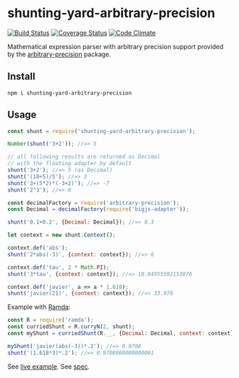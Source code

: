 # shunting-yard-arbitrary-precision

[![Build Status](https://travis-ci.org/javiercejudo/shunting-yard-arbitrary-precision.svg)](https://travis-ci.org/javiercejudo/shunting-yard-arbitrary-precision)
[![Coverage Status](https://coveralls.io/repos/javiercejudo/shunting-yard-arbitrary-precision/badge.svg?branch=master)](https://coveralls.io/r/javiercejudo/shunting-yard-arbitrary-precision?branch=master)
[![Code Climate](https://codeclimate.com/github/javiercejudo/shunting-yard-arbitrary-precision/badges/gpa.svg)](https://codeclimate.com/github/javiercejudo/shunting-yard-arbitrary-precision)

Mathematical expression parser with arbitrary precision support
provided by the [arbitrary-precision](https://github.com/javiercejudo/arbitrary-precision)
package.

## Install

    npm i shunting-yard-arbitrary-precision

## Usage

```js
const shunt = require('shunting-yard-arbitrary-precision');

Number(shunt('3+2')); //=> 5

// all following results are returned as Decimal
// with the floating adapter by default
shunt('3+2'); //=> 5 (as Decimal)
shunt('(10+5)/5'); //=> 3
shunt('3+(5*2)*(-3+2)'); //=> -7
shunt('2^3'); //=> 8

const decimalFactory = require('arbitrary-precision');
const Decimal = decimalFactory(require('bigjs-adapter'));

shunt('0.1+0.2', {Decimal: Decimal}); //=> 0.3

let context = new shunt.Context();

context.def('abs');
shunt('2*abs(-3)', {context: context}); //=> 6

context.def('tau', 2 * Math.PI);
shunt('3*tau', {context: context}); //=> 18.84955592153876

context.def('javier', a => a * 1.618);
shunt('javier(21)', {context: context}); //=> 33.978
```

Example with [Ramda](https://github.com/ramda/ramda):

```js
const R = require('ramda');
const curriedShunt = R.curryN(2, shunt);
const myShunt = curriedShunt(R.__, {Decimal: Decimal, context: context});

myShunt('javier(abs(-3))*.2'); //=> 0.9708
shunt('(1.618*3)*.2'); //=> 0.9708000000000001
```

See [live example](https://tonicdev.com/javiercejudo/shunting-yard-arbitrary-precision).
See [spec](test/spec.js).
